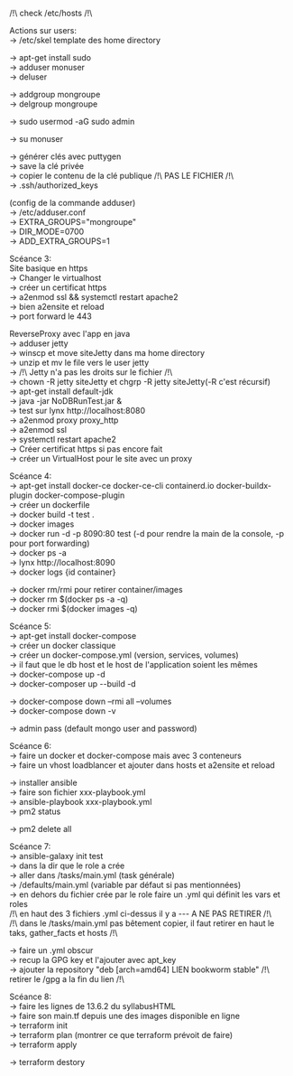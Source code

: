 /!\ check /etc/hosts /!\\

Actions sur users:\
-> /etc/skel template des home directory

-> apt-get install sudo\
-> adduser monuser\
-> deluser

-> addgroup mongroupe\
-> delgroup mongroupe

-> sudo usermod -aG sudo admin

-> su monuser

-> générer clés avec puttygen\
-> save la clé privée\
-> copier le contenu de la clé publique /!\ PAS LE FICHIER /!\ \
-> .ssh/authorized_keys

(config de la commande adduser)\
-> /etc/adduser.conf\
-> EXTRA_GROUPS="mongroupe"\
-> DIR_MODE=0700\
-> ADD_EXTRA_GROUPS=1

Scéance 3:\
Site basique en https\
-> Changer le virtualhost\
-> créer un certificat https\
-> a2enmod ssl && systemctl restart apache2\
-> bien a2ensite et reload\
-> port forward le 443

ReverseProxy avec l'app en java\
-> adduser jetty\
-> winscp et move siteJetty dans ma home directory\
-> unzip et mv le file vers le user jetty\
-> /!\ Jetty n'a pas les droits sur le fichier /!\ \
-> chown -R jetty siteJetty et chgrp -R jetty siteJetty(-R c'est récursif)\
-> apt-get install default-jdk\
-> java -jar NoDBRunTest.jar &\
-> test sur lynx http://localhost:8080 \
-> a2enmod proxy proxy_http\
-> a2enmod ssl\
-> systemctl restart apache2\
-> Créer certificat https si pas encore fait\
-> créer un VirtualHost pour le site avec un proxy

Scéance 4:\
-> apt-get install docker-ce docker-ce-cli containerd.io docker-buildx-plugin docker-compose-plugin\
-> créer un dockerfile\
-> docker build -t test .\
-> docker images\
-> docker run -d -p 8090:80 test (-d pour rendre la main de la console, -p pour port forwarding)\
-> docker ps -a\
-> lynx http://localhost:8090\
-> docker logs {id container}

-> docker rm/rmi pour retirer container/images\
-> docker rm $(docker ps -a -q)\
-> docker rmi $(docker images -q)

Scéance 5:\
-> apt-get install docker-compose\
-> créer un docker classique\
-> créer un docker-compose.yml (version, services, volumes)\
-> il faut que le db host et le host de l'application soient les mêmes\
-> docker-compose up -d\
-> docker-composer up --build -d

-> docker-compose down –rmi all –volumes\
-> docker-compose down -v

-> admin pass (default mongo user and password)

Scéance 6:\
-> faire un docker et docker-compose mais avec 3 conteneurs\
-> faire un vhost loadblancer et ajouter dans hosts et a2ensite et reload

-> installer ansible\
-> faire son fichier xxx-playbook.yml\
-> ansible-playbook xxx-playbook.yml\
-> pm2 status

-> pm2 delete all

Scéance 7:\
-> ansible-galaxy init test\
-> dans la dir que le role a crée\
-> aller dans /tasks/main.yml (task générale)\
-> /defaults/main.yml (variable par défaut si pas mentionnées)\
-> en dehors du fichier crée par le role faire un .yml qui définit les vars et roles\
/!\ en haut des 3 fichiers .yml ci-dessus il y a  ---  A NE PAS RETIRER /!\ \
/!\ dans le /tasks/main.yml pas bêtement copier, il faut retirer en haut le taks, gather_facts et hosts /!\

-> faire un .yml obscur\
-> recup la GPG key et l'ajouter avec apt_key\
-> ajouter la repository "deb [arch=amd64] LIEN bookworm stable" /!\ retirer le /gpg a la fin du lien /!\

Scéance 8:\
-> faire les lignes de 13.6.2 du syllabusHTML\
-> faire son main.tf depuis une des images disponible en ligne\
-> terraform init\
-> terraform plan (montrer ce que terraform prévoit de faire)\
-> terraform apply

-> terraform destory
